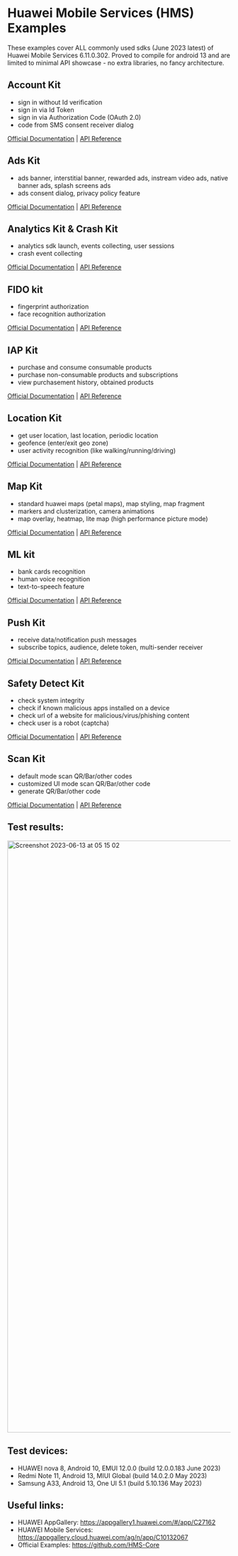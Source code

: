 # Huawei Mobile Services (HMS) Examples
These examples cover ALL commonly used sdks (June 2023 latest) of Huawei Mobile Services 6.11.0.302. Proved to compile for android 13 and are limited to minimal API showcase - no extra libraries, no fancy architecture.

## Account Kit
- sign in without Id verification
- sign in via Id Token
- sign in via Authorization Code (OAuth 2.0)
- code from SMS consent receiver dialog

[Official Documentation](https://developer.huawei.com/consumer/en/doc/development/HMSCore-Guides/introduction-0000001050048870) | [API Reference](https://developer.huawei.com/consumer/en/doc/development/HMSCore-References/account-apk-api-index-0000001052863604)

## Ads Kit
- ads banner, interstitial banner, rewarded ads, instream video ads, native banner ads, splash screens ads
- ads consent dialog, privacy policy feature

[Official Documentation](https://developer.huawei.com/consumer/en/doc/development/HMSCore-Guides/publisher-service-introduction-0000001070671805) | [API Reference](https://developer.huawei.com/consumer/en/doc/development/HMSCore-References/package-summary-0000001050064868)

## Analytics Kit & Crash Kit
- analytics sdk launch, events collecting, user sessions
- crash event collecting

[Official Documentation](https://developer.huawei.com/consumer/en/doc/development/HMSCore-Guides/introduction-0000001050745149) | [API Reference](https://developer.huawei.com/consumer/en/doc/development/HMSCore-References/package-summary-0000001085947990)

## FIDO kit
- fingerprint authorization
- face recognition authorization

[Official Documentation](https://developer.huawei.com/consumer/en/doc/development/Security-Guides/introduction-0000001051069988) | [API Reference](https://developer.huawei.com/consumer/en/doc/development/Security-References/package-summary-0000001074610341)

## IAP Kit
- purchase and consume consumable products
- purchase non-consumable products and subscriptions
- view purchasement history, obtained products

[Official Documentation](https://developer.huawei.com/consumer/en/doc/development/HMSCore-Guides/android-introduction-0000001265784086) | [API Reference](https://developer.huawei.com/consumer/en/doc/development/HMSCore-References/client-package-summary-0000001063498539)

## Location Kit
- get user location, last location, periodic location
- geofence (enter/exit geo zone)
- user activity recognition (like walking/running/driving)

[Official Documentation](https://developer.huawei.com/consumer/en/doc/development/HMSCore-Guides/android-introduction-0000001121930588) | [API Reference](https://developer.huawei.com/consumer/en/doc/development/HMSCore-References/overview-0000001051066102)

## Map Kit
- standard huawei maps (petal maps), map styling, map fragment
- markers and clusterization, camera animations
- map overlay, heatmap, lite map (high performance picture mode)

[Official Documentation](https://developer.huawei.com/consumer/en/doc/development/HMSCore-Guides/android-sdk-brief-introduction-0000001061991343) | [API Reference](https://developer.huawei.com/consumer/en/doc/development/HMSCore-References/package-summary-0000001063736331)

## ML kit
- bank cards recognition
- human voice recognition
- text-to-speech feature

[Official Documentation](https://developer.huawei.com/consumer/en/doc/development/hiai-Guides/service-introduction-0000001050040017) | [API Reference](https://developer.huawei.com/consumer/en/doc/development/hiai-References/android-api-overview-0000001051426068)

## Push Kit
- receive data/notification push messages
- subscribe topics, audience, delete token, multi-sender receiver

[Official Documentation](https://developer.huawei.com/consumer/en/doc/development/HMSCore-Guides/android-app-quickstart-0000001071490422) | [API Reference](https://developer.huawei.com/consumer/en/doc/development/HMSCore-References/android-api-pkgsummary-0000001071362489)

## Safety Detect Kit
- check system integrity
- check if known malicious apps installed on a device
- check url of a website for malicious/virus/phishing content
- check user is a robot (captcha)

[Official Documentation](https://developer.huawei.com/consumer/en/doc/development/Security-Guides/introduction-0000001050156325) | [API Reference](https://developer.huawei.com/consumer/en/doc/development/Security-References/package-summary-0000001074502929)

## Scan Kit
- default mode scan QR/Bar/other codes
- customized UI mode scan QR/Bar/other code
- generate QR/Bar/other code

[Official Documentation](https://developer.huawei.com/consumer/en/doc/development/HMSCore-Guides/service-introduction-0000001050041994) | [API Reference](https://developer.huawei.com/consumer/en/doc/development/HMSCore-References/scan-apioverview-0000001050185407)

## Test results:
<img width="1336" alt="Screenshot 2023-06-13 at 05 15 02" src="https://github.com/careful7j/HMS-Examples/assets/2966645/9d6e8ab8-8dff-433e-976c-b871aba9981d">

## Test devices:
- HUAWEI nova 8, Android 10, EMUI 12.0.0 (build 12.0.0.183 June 2023)
- Redmi Note 11, Android 13, MIUI Global (build 14.0.2.0 May 2023)
- Samsung A33,   Android 13, One UI 5.1  (build 5.10.136 May 2023)

## Useful links:
- HUAWEI AppGallery: https://appgallery1.huawei.com/#/app/C27162
- HUAWEI Mobile Services: https://appgallery.cloud.huawei.com/ag/n/app/C10132067
- Official Examples: https://github.com/HMS-Core
